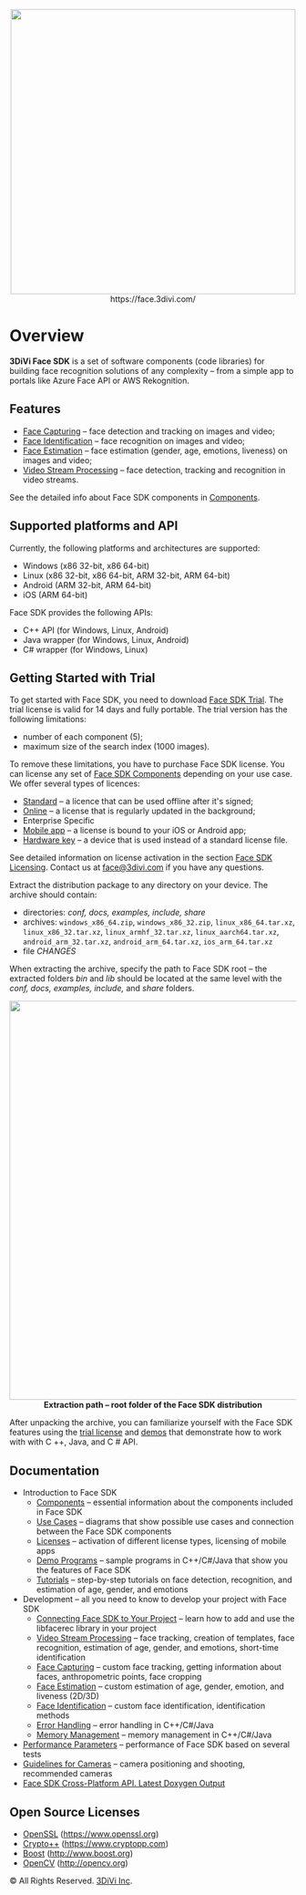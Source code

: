 <p align="center">
<img width="500" src="doc/img/3divi_logo.png"><br>
https://face.3divi.com/<br>
</p>

# Overview

**3DiVi Face SDK** is a set of software components (code libraries) for building face recognition solutions of any complexity – from a simple app to portals like Azure Face API or AWS Rekognition.

## Features

* [Face Capturing](doc/development/face_capturing.md) – face detection and tracking on images and video;
* [Face Identification](doc/development/face_identification.md) – face recognition on images and video;
* [Face Estimation](doc/development/face_estimation.md)  – face estimation (gender, age, emotions, liveness) on images and video;
* [Video Stream Processing](doc/development/video_stream_processing.md)  – face detection, tracking and recognition in video streams.

See the detailed info about Face SDK components in [Components](doc/components.md).  

## Supported platforms and API

Currently, the following platforms and architectures are supported:

* Windows (x86 32-bit, x86 64-bit)
* Linux (x86 32-bit, x86 64-bit, ARM 32-bit, ARM 64-bit)
* Android (ARM 32-bit, ARM 64-bit)
* iOS (ARM 64-bit)

Face SDK provides the following APIs:

* C++ API (for Windows, Linux, Android)
* Java wrapper (for Windows, Linux, Android)
* C# wrapper (for Windows, Linux)

## Getting Started with Trial 

To get started with Face SDK, you need to download [Face SDK Trial](https://face.3divi.com/products/face_sdk). The trial license is valid for 14 days and fully portable. The trial version has the following limitations:

* number of each component (5);
* maximum size of the search index (1000 images).

To remove these limitations, you have to purchase Face SDK license. You can license any set of [Face SDK Components](doc/components.md) depending on your use case. We offer several types of licences:
* [Standard](doc/licenses.md#standard-licenses) – a licence that can be used offline after it's signed;
* [Online](doc/licenses.md#online-licenses) – a license that is regularly updated in the background;
* Enterprise Specific
* [Mobile app](doc/licenses.md#licenses-for-mobile-apps) – a license is bound to your iOS or Android app;
* [Hardware key](doc/licenses.md#hardware-key) – a device that is used instead of a standard license file.

See detailed information on license activation in the section [Face SDK Licensing](doc/licenses.md). Contact us at face@3divi.com if you have any questions.

Extract the distribution package to any directory on your device. The archive should contain:

* directories: *conf, docs, examples, include, share*
* archives: `windows_x86_64.zip`, `windows_x86_32.zip`, `linux_x86_64.tar.xz`, `linux_x86_32.tar.xz`, `linux_armhf_32.tar.xz`, `linux_aarch64.tar.xz`, `android_arm_32.tar.xz`, `android_arm_64.tar.xz`, `ios_arm_64.tar.xz`
* file *CHANGES*

When extracting the archive, specify the path to Face SDK root – the extracted folders *bin* and *lib* should be located at the same level with the *conf, docs, examples, include,* and *share* folders.

<p align="center">
<img width="700" src="doc/img/cpp_extract_OS.png"><br>
<b>Extraction path – root folder of the Face SDK distribution</b><br>
</p>

After unpacking the archive, you can familiarize yourself with the Face SDK features using the [trial license](licenses.md) and [demos](demo_programs) that demonstrate how to work with with C ++, Java, and C # API. 

## Documentation 

* Introduction to Face SDK
  * [Components](doc/components.md) – essential information about the components included in Face SDK
  * [Use Cases](doc/use_cases.md) – diagrams that show possible use cases and connection between the Face SDK components
  * [Licenses](doc/licenses.md) – activation of different license types, licensing of mobile apps 
  * [Demo Programs](doc/demo_programs) – sample programs in C++/C#/Java that show you the features of Face SDK
  * [Tutorials](doc/tutorials) – step-by-step tutorials on face detection, recognition, and estimation of age, gender, and emotions
* Development – all you need to know to develop your project with Face SDK
  * [Connecting Face SDK to Your Project](doc/development/connect_facesdk.md) – learn how to add and use the libfacerec library in your project
  * [Video Stream Processing](doc/development/video_stream_processing.md) – face tracking, creation of templates, face recognition, estimation of age, gender, and emotions, short-time identification
  * [Face Capturing](doc/development/face_capturing.md) – custom face tracking, getting information about faces, anthropometric points, face cropping 
  * [Face Estimation](doc/development/face_estimation.md) – custom estimation of age, gender, emotion, and liveness (2D/3D)
  * [Face Identification](doc/development/face_identification.md) – custom face identification, identification methods
  * [Error Handling](doc/development/error_handling.md) – error handling in C++/C#/Java
  * [Memory Management](doc/development/memory_management.md) – memory management in C++/C#/Java
* [Performance Parameters](doc/performance_parameters.md) – performance of Face SDK based on several tests  
* [Guidelines for Cameras](doc/guidelines_for_cameras.md) – camera positioning and shooting, recommended cameras
* [Face SDK Cross-Platform API. Latest Doxygen Output](http://download.3divi.com/facesdk/0d88ba7c-9a5d-45cd-897a-406fb1fca2d4/latest_docs/english/annotated.html) 

## Open Source Licenses

* [OpenSSL](doc/open_source_licenses/openssl.txt) (https://www.openssl.org)
* [Crypto++](doc/open_source_licenses/crypto%2B%2B.txt) (https://www.cryptopp.com)
* [Boost](doc/open_source_licenses/boost.txt) (http://www.boost.org)
* [OpenCV](doc/open_source_licenses/opencv.txt) (http://opencv.org)

© All Rights Reserved. [3DiVi Inc](https://3divi.com/).
